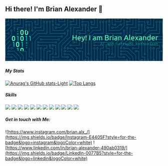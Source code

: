 ## Hi there! I'm Brian Alexander 👋

![Brian Alexander](img/github-header-banner.png)

##### My Stats
[![Anurag's GitHub stats-Light](https://github-readme-stats.vercel.app/api?username=brianalexanderr&show_icons=true&theme=tokyonight)](https://github.com/anuraghazra/github-readme-stats#gh-light-mode-only) 
[![Top Langs](https://github-readme-stats.vercel.app/api/top-langs/?username=brianalexanderr&layout=donut&theme=tokyonight)](https://github.com/anuraghazra/github-readme-stats)

##### Skills

<img src="https://img.shields.io/badge/-HuggingFace-FDEE21?style=for-the-badge&logo=HuggingFace&logoColor=black" />
<img src="https://img.shields.io/badge/Keras-FF0000?style=for-the-badge&logo=keras&logoColor=white" />
<img src="https://img.shields.io/badge/PyTorch-EE4C2C?style=for-the-badge&logo=pytorch&logoColor=white" />
<img src="https://img.shields.io/badge/TensorFlow-FF6F00?style=for-the-badge&logo=tensorflow&logoColor=white" />
<img src="https://img.shields.io/badge/MySQL-005C84?style=for-the-badge&logo=mysql&logoColor=white" />
<img src="https://img.shields.io/badge/PostgreSQL-316192?style=for-the-badge&logo=postgresql&logoColor=white" />
<img src="https://img.shields.io/badge/Supabase-181818?style=for-the-badge&logo=supabase&logoColor=white" />
<img src="https://img.shields.io/badge/conda-342B029.svg?&style=for-the-badge&logo=anaconda&logoColor=white" />
<img src="https://img.shields.io/badge/Django-092E20?style=for-the-badge&logo=django&logoColor=green" />
<img src="https://img.shields.io/badge/Node%20js-339933?style=for-the-badge&logo=nodedotjs&logoColor=white" />
<img src="https://img.shields.io/badge/React-20232A?style=for-the-badge&logo=react&logoColor=61DAFB" />
<img src="https://img.shields.io/badge/HTML5-E34F26?style=for-the-badge&logo=html5&logoColor=white" />

##### Get in touch with Me:
![https://www.instagram.com/brian.alx_/](https://img.shields.io/badge/Instagram-E4405F?style=for-the-badge&logo=instagram&logoColor=white)
![https://www.linkedin.com/in/brian-alexander-490ab0319/](https://img.shields.io/badge/LinkedIn-0077B5?style=for-the-badge&logo=linkedin&logoColor=white)


